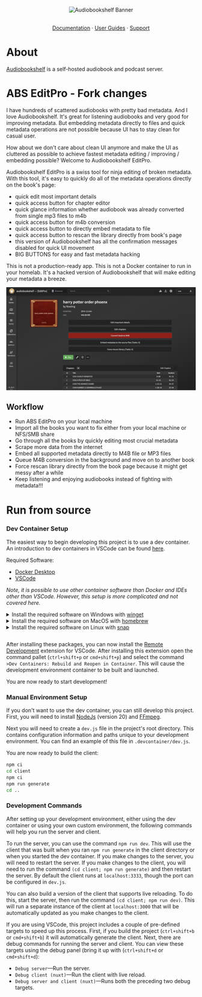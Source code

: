 <br />
<div align="center">
   <img alt="Audiobookshelf Banner" src="https://github.com/advplyr/audiobookshelf/raw/master/images/banner.svg" width="600">

  <p align="center">
    <br />
    <a href="https://audiobookshelf.org/docs">Documentation</a>
    ·
    <a href="https://audiobookshelf.org/guides">User Guides</a>
    ·
    <a href="https://audiobookshelf.org/support">Support</a>
  </p>
</div>

# About

[Audiobookshelf](https://github.com/advplyr/audiobookshelf/) is a self-hosted audiobook and podcast server.

# ABS EditPro - Fork changes

I have hundreds of scattered audiobooks with pretty bad metadata. And I love Audiobookshelf. It's great for listening audiobooks and very good for improving metadata. But embedding metadata directly to files and quick metadata operations are not possible because UI has to stay clean for casual user.

How about we don't care about clean UI anymore and make the UI as cluttered as possible to achieve fastest metadata editing / improving / embedding possible? Welcome to Audiobookshelf EditPro.

Audiobookshelf EditPro is a swiss tool for ninja editing of broken metadata. With this tool, it's easy to quickly do all of the metadata operations directly on the book's page:
- quick edit most important details
- quick access button for chapter editor
- quick glance information whether audiobook was already converted from single mp3 files to m4b
- quick access button for m4b conversion
- quick access button to directly embed metadata to file
- quick access button to rescan the library directly from book's page
- this version of Audiobookshelf has all the confirmation messages disabled for quick UI movement
- BIG BUTTONS for easy and fast metadata hacking

This is not a production-ready app. This is not a Docker container to run in your homelab. It's a hacked version of Audiobookshelf that will make editing your metadata a breeze.

<img alt="ABS EditPro Screenshot" src="https://github.com/krejdster/audiobookshelf-editorpro/raw/master/images/EditPro.jpg" width="800">

## Workflow

- Run ABS EditPro on your local machine
- Import all the books you want to fix either from your local machine or NFS/SMB share
- Go through all the books by quickly editing most crucial metadata
- Scrape more data from the internet
- Embed all supported metadata directly to M4B file or MP3 files
- Queue M4B conversion in the background and move on to another book
- Force rescan library directly from the book page because it might get messy after a while
- Keep listening and enjoying audiobooks instead of fighting with metadata!!!

# Run from source

### Dev Container Setup

The easiest way to begin developing this project is to use a dev container. An introduction to dev containers in VSCode can be found [here](https://code.visualstudio.com/docs/devcontainers/containers).

Required Software:

- [Docker Desktop](https://www.docker.com/products/docker-desktop/)
- [VSCode](https://code.visualstudio.com/download)

_Note, it is possible to use other container software than Docker and IDEs other than VSCode. However, this setup is more complicated and not covered here._

<div>
<details>
<summary>Install the required software on Windows with <a href=(https://docs.microsoft.com/en-us/windows/package-manager/winget/#production-recommended)>winget</a></summary>

<p>
Note: This requires a PowerShell prompt with winget installed.  You should be able to copy and paste the code block to install.  If you use an elevated PowerShell prompt, UAC will not pop up during the installs.

```PowerShell
winget install -e --id Docker.DockerDesktop; `
winget install -e --id Microsoft.VisualStudioCode
```

</p>
</details>
</div>

<div>
<details>
<summary>Install the required software on MacOS with <a href=(https://snapcraft.io/)>homebrew</a></summary>

<p>

```sh
brew install --cask docker visual-studio-code
```

</p>
</details>
</div>

<div style="padding-bottom: 1em">
<details>
<summary>Install the required software on Linux with <a href=(https://brew.sh/)>snap</a></summary>

<p>

```sh
sudo snap install docker; \
sudo snap install code --classic
```

</p>
</details>
</div>

After installing these packages, you can now install the [Remote Development](https://marketplace.visualstudio.com/items?itemName=ms-vscode-remote.vscode-remote-extensionpack) extension for VSCode. After installing this extension open the command pallet (`ctrl+shift+p` or `cmd+shift+p`) and select the command `>Dev Containers: Rebuild and Reopen in Container`. This will cause the development environment container to be built and launched.

You are now ready to start development!

### Manual Environment Setup

If you don't want to use the dev container, you can still develop this project. First, you will need to install [NodeJs](https://nodejs.org/) (version 20) and [FFmpeg](https://ffmpeg.org/).

Next you will need to create a `dev.js` file in the project's root directory. This contains configuration information and paths unique to your development environment. You can find an example of this file in `.devcontainer/dev.js`.

You are now ready to build the client:

```sh
npm ci
cd client
npm ci
npm run generate
cd ..
```

### Development Commands

After setting up your development environment, either using the dev container or using your own custom environment, the following commands will help you run the server and client.

To run the server, you can use the command `npm run dev`. This will use the client that was built when you ran `npm run generate` in the client directory or when you started the dev container. If you make changes to the server, you will need to restart the server. If you make changes to the client, you will need to run the command `(cd client; npm run generate)` and then restart the server. By default the client runs at `localhost:3333`, though the port can be configured in `dev.js`.

You can also build a version of the client that supports live reloading. To do this, start the server, then run the command `(cd client; npm run dev)`. This will run a separate instance of the client at `localhost:3000` that will be automatically updated as you make changes to the client.

If you are using VSCode, this project includes a couple of pre-defined targets to speed up this process. First, if you build the project (`ctrl+shift+b` or `cmd+shift+b`) it will automatically generate the client. Next, there are debug commands for running the server and client. You can view these targets using the debug panel (bring it up with (`ctrl+shift+d` or `cmd+shift+d`):

- `Debug server`—Run the server.
- `Debug client (nuxt)`—Run the client with live reload.
- `Debug server and client (nuxt)`—Runs both the preceding two debug targets.
